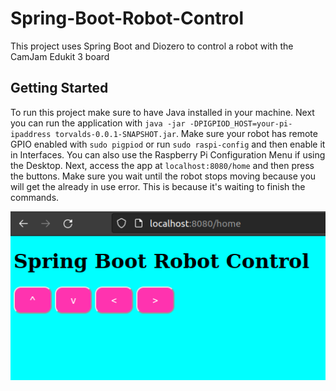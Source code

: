 # Spring-Boot-Robot-Control
This project uses Spring Boot and Diozero to control a robot with the CamJam Edukit 3 board

## Getting Started

To run this project make sure to have Java installed in your machine. Next you can run the application with `java -jar -DPIGPIOD_HOST=your-pi-ipaddress torvalds-0.0.1-SNAPSHOT.jar`. Make sure your robot has remote GPIO enabled with `sudo pigpiod` or run `sudo raspi-config` and then enable it in Interfaces. You can also use the Raspberry Pi Configuration Menu if using the Desktop. Next, access the app at `localhost:8080/home` and then press the buttons. Make sure you wait until the robot stops moving because you will get the already in use error. This is because it's waiting to finish the commands. 

![robot](https://github.com/sentairanger/Spring-Boot-Robot-Control/blob/main/robot.png)
